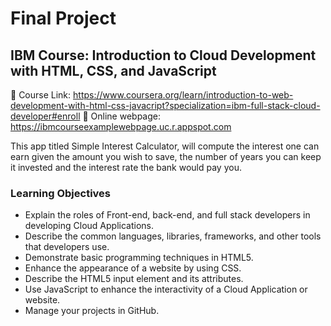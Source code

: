 # Final Project
## IBM Course: Introduction to Cloud Development with HTML, CSS, and JavaScript

🔗 Course Link:    https://www.coursera.org/learn/introduction-to-web-development-with-html-css-javacript?specialization=ibm-full-stack-cloud-developer#enroll
🔗 Online webpage: https://ibmcourseexamplewebpage.uc.r.appspot.com

This app titled Simple Interest Calculator, will compute the interest one can earn given the amount you wish to save, the number of years you can keep it invested and the interest rate the bank would pay you.

### Learning Objectives
* Explain the roles of Front-end, back-end, and full stack developers in developing Cloud Applications.
* Describe the common languages, libraries, frameworks, and other tools that developers use.
* Demonstrate basic programming techniques in HTML5.
* Enhance the appearance of a website by using CSS.
* Describe the HTML5 input element and its attributes.
* Use JavaScript to enhance the interactivity of a Cloud Application or website.
* Manage your projects in GitHub.

